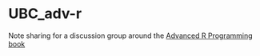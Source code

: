 UBC_adv-r
=========

Note sharing for a discussion group around the [Advanced R Programming book](http://adv-r.had.co.nz/) 
